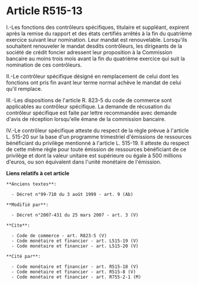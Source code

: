 # Article R515-13

I.-Les fonctions des contrôleurs spécifiques, titulaire et suppléant, expirent après la remise du rapport et des états
certifiés arrêtés à la fin du quatrième exercice suivant leur nomination. Leur mandat est renouvelable. Lorsqu'ils souhaitent
renouveler le mandat desdits contrôleurs, les dirigeants de la société de crédit foncier adressent leur proposition à la
Commission bancaire au moins trois mois avant la fin du quatrième exercice qui suit la nomination de ces contrôleurs. 

II.-Le contrôleur spécifique désigné en remplacement de celui dont les fonctions ont pris fin avant leur terme normal achève
le mandat de celui qu'il remplace. 

III.-Les dispositions de l'article R. 823-5 du code de commerce sont applicables au contrôleur spécifique. La demande de
récusation du contrôleur spécifique est faite par lettre recommandée avec demande d'avis de réception lorsqu'elle émane de la
commission bancaire. 

IV.-Le contrôleur spécifique atteste du respect de la règle prévue à l'article L. 515-20 sur la base d'un programme
trimestriel d'émissions de ressources bénéficiant du privilège mentionné à l'article L. 515-19. Il atteste du respect de
cette même règle pour toute émission de ressources bénéficiant de ce privilège et dont la valeur unitaire est supérieure ou
égale à 500 millions d'euros, ou son équivalent dans l'unité monétaire de l'émission.

**Liens relatifs à cet article**

	**Anciens textes**:

	  - Décret n°99-710 du 3 août 1999 - art. 9 (Ab)

	**Modifié par**:

	  - Décret n°2007-431 du 25 mars 2007 - art. 3 (V)

	**Cite**:

	  - Code de commerce - art. R823-5 (V)
	  - Code monétaire et financier - art. L515-19 (V)
	  - Code monétaire et financier - art. L515-20 (V)

	**Cité par**:

	  - Code monétaire et financier - art. R515-18 (V)
	  - Code monétaire et financier - art. R515-8 (V)
	  - Code monétaire et financier - art. R755-2-1 (M)
